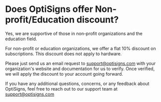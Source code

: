 # Does OptiSigns offer Non-profit/Education discount?

Yes, we are supportive of those in non-profit organizations and the education field.

For non-profit or education organizations, we offer a flat 10% discount on subscriptions. This discount does not apply to hardware.

Please just send us an email request to [support@optisigns.com](mailto:support@optisigns.com) with your organization's website and documentation for us to verify. Once verified, we will apply the discount to your account going forward.

If you have any additional questions, concerns, or any feedback about OptiSigns, feel free to reach out to our support team at [support@optisigns.com](mailto:support@optisigns.com)